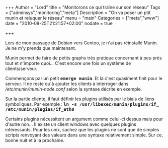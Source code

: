 +++
Author = "Lord"
title = "Monitorons ce qui traîne sur son réseau"
Tags = ["adminsys","monitoring","meta"]
Description = "On va poser un ptit munin et reluquer le réseau"
menu = "main"
Categories = ["meta","www"]
date = "2010-08-25T21:21:57+02:00"
nodate = true

+++

Lors de mon passage de Debian vers Gentoo, je n'ai pas réinstallé Munin.
Je ne m'y prends que maintenant.

Munin permet de faire de petits graphs très pratique concernant à peu près tout et n'importe quoi…
C'est encore une fois un système de clients/serveur.

Commençons par un petit **<kbd>emerge munin</kbd>**.
Et là c'est quasiment finit pour le serveur.
Il ne reste qu'à ajouter les clients à interroger dans */etc/munin/munin-node.conf* selon la syntaxe décrite en exemple.

Sur la partie cliente, il faut définir les plugins utilisés par le biais de liens symboliques.
Par exemple : **<kbd>ln -s /usr/libexec/munin/plugins/if_ /etc/munin/plugins/if_eth0</kbd>**

Certains plugins nécessitent un argument comme celui-ci dessus mais pour d'autre non…
Il existe un client windows avec quelques plugins intéressants.
Pour les unix, sachez que les plugins ne sont que de simples scripts renvoyant des valeurs dans une syntaxe relativement simple.
Sur ce, bonne nuit et à la prochaine.

